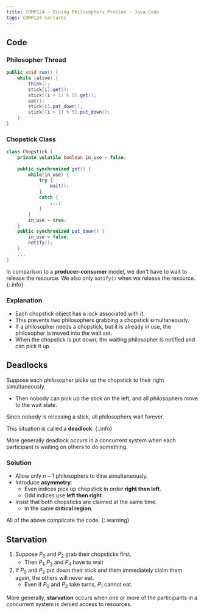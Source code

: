 ```yaml
---
title: COMP124 - Dining Philosophers Problem - Java Code
tags: COMP124 Lectures
---
```

## Code
### Philosopher Thread

```java
public void run() {
	while (alive) {
		think();
		stick[i].get();
		stick[(i + 1) % 5].get();
		eat();
		stick[i].put_down();
		stick[(i + 1) % 5].put_down();
	}
}
```

### Chopstick Class

```java
class Chopstick {
	private volatile boolean in_use = false;
	
	public synchronized get() {
		while(in_use) {
			try {
				wait();
			}
			catch {
				...;
			}
		}
		in_use = true;
	}
	public synchronized put_down() {
		in_use = false;
		notify();
	}
	...
}
```

In comparison to a **producer-consumer** model, we don't have to wait to release the resource. We also only `notify()` when we release the resource.
{:.info}

### Explanation

* Each chopstick object has a lock associated with it.
* This prevents two philosophers grabbing a chopstick simultaneously.
* If a philosopher needs a chopstick, but it is already in use, the philosopher is moved into the wait set.
* When the chopstick is put down, the waiting philosopher is notified and can pick it up.

## Deadlocks
Suppose each philosopher picks up the chopstick to their right simultaneously.

* Then nobody can pick up the stick on the left, and all philosophers move to the wait state.

Since nobody is releasing a stick, all philosophers wait forever.

This situation is called a **deadlock**.
{:.info}

More generally deadlock occurs in a concurrent system when each participant is waiting on others to do something.

### Solution

* Allow only $n-1$ philosophers to dine simultaneously.
* Introduce **asymmetry**:
	* Even indices pick up chopstick in order **right then left**.
	* Odd indices use **left then right**.
* Insist that both chopsticks are claimed at the same time.
	* In the same **critical region**.
	
All of the above complicate the code.
{:.warning}

## Starvation

1. Suppose $P_0$ and $P_2$ grab their chopsticks first.
	* Then $P_1,P_3$ and $P_4$ have to wait
1. If $P_0$ and $P_2$ put down their stick and them immediately claim them again, the others will never eat.
	* Even if $P_0$ and $P_2$ take turns, $P_1$ cannot eat.
	
More generally, **starvation** occurs when one or more of the participants in a concurrent system is denied access to resources.